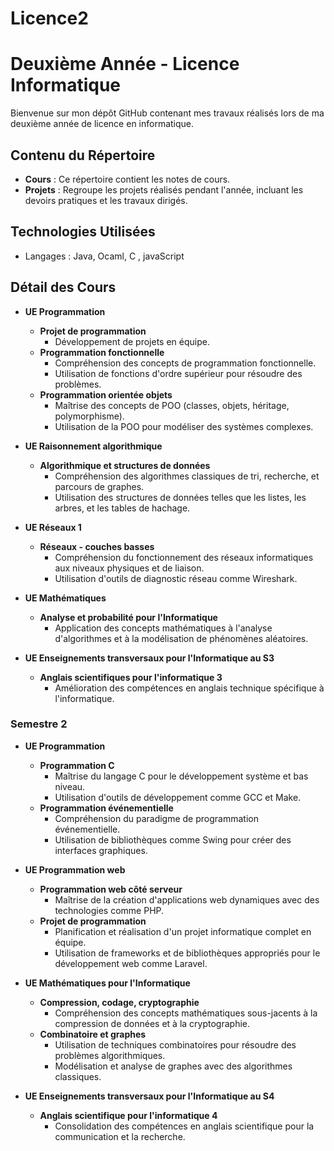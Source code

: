 # Licence2

#  Deuxième Année - Licence Informatique
Bienvenue sur mon dépôt GitHub contenant mes travaux réalisés lors de ma deuxième année de licence en informatique.

## Contenu du Répertoire

- **Cours** : Ce répertoire contient les notes de cours.
- **Projets** : Regroupe les projets réalisés pendant l'année, incluant les devoirs pratiques et les travaux dirigés.



## Technologies Utilisées

- Langages : Java, Ocaml, C , javaScript 


## Détail des Cours
   
- **UE Programmation**
  - **Projet de programmation**
    - Développement de projets en équipe.
  - **Programmation fonctionnelle** 
    - Compréhension des concepts de programmation fonctionnelle.
    - Utilisation de fonctions d'ordre supérieur pour résoudre des problèmes.
  - **Programmation orientée objets** 
    - Maîtrise des concepts de POO (classes, objets, héritage, polymorphisme).
    - Utilisation de la POO pour modéliser des systèmes complexes.

- **UE Raisonnement algorithmique**
  - **Algorithmique et structures de données** 
    - Compréhension des algorithmes classiques de tri, recherche, et parcours de graphes.
    - Utilisation des structures de données telles que les listes, les arbres, et les tables de hachage.

- **UE Réseaux 1**
  - **Réseaux - couches basses** 
    - Compréhension du fonctionnement des réseaux informatiques aux niveaux physiques et de liaison.
    - Utilisation d'outils de diagnostic réseau comme Wireshark.

- **UE Mathématiques**
  - **Analyse et probabilité pour l'Informatique** 
    - Application des concepts mathématiques à l'analyse d'algorithmes et à la modélisation de phénomènes aléatoires.

- **UE Enseignements transversaux pour l'Informatique au S3**
  - **Anglais scientifiques pour l'informatique 3** 
    - Amélioration des compétences en anglais technique spécifique à l'informatique.

### Semestre 2

- **UE Programmation**
  - **Programmation C**
    - Maîtrise du langage C pour le développement système et bas niveau.
    - Utilisation d'outils de développement comme GCC et Make.
  - **Programmation événementielle** 
    - Compréhension du paradigme de programmation événementielle.
    - Utilisation de bibliothèques comme Swing pour créer des interfaces graphiques.

- **UE Programmation web**
  - **Programmation web côté serveur** 
    - Maîtrise de la création d'applications web dynamiques avec des technologies comme PHP.
  - **Projet de programmation** 
    - Planification et réalisation d'un projet informatique complet en équipe.
    - Utilisation de frameworks et de bibliothèques appropriés pour le développement web comme Laravel.

- **UE Mathématiques pour l'Informatique**
  - **Compression, codage, cryptographie** 
    - Compréhension des concepts mathématiques sous-jacents à la compression de données et à la cryptographie.
  - **Combinatoire et graphes** 
    - Utilisation de techniques combinatoires pour résoudre des problèmes algorithmiques.
    - Modélisation et analyse de graphes avec des algorithmes classiques.

- **UE Enseignements transversaux pour l'Informatique au S4**
  - **Anglais scientifique pour l'informatique 4** 
    - Consolidation des compétences en anglais scientifique pour la communication et la recherche.
 


